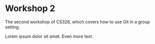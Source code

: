 # Workshop 2

The second workshop of CS326, which covers how to use Git in a group setting.

Lorem ipsum dolor sit amet.
Even more text.
